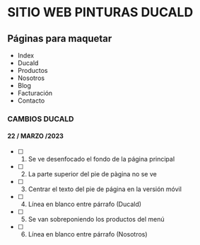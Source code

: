 # SITIO WEB PINTURAS DUCALD
## Páginas para maquetar
- Index
- Ducald
- Productos
- Nosotros
- Blog
- Facturación
- Contacto

### CAMBIOS DUCALD
#### 22 / MARZO /2023
- [ ] 1. Se ve desenfocado el fondo de la página principal
- [ ] 2. La parte superior del pie de pàgina no se ve
- [ ] 3. Centrar el texto del pie de página en la versión móvil
- [ ] 4. Línea en blanco entre párrafo (Ducald)
- [ ] 5. Se van sobreponiendo los productos del menú
- [ ] 6. Línea en blanco entre párrafo (Nosotros)